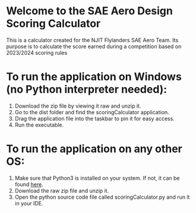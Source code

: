 <h1>Welcome to the SAE Aero Design Scoring Calculator</h1>
This is a calculator created for the NJIT Flylanders SAE Aero Team.
Its purpose is to calculate the score earned during a competition based on 2023/2024 scoring rules

<h1>To run the application on Windows (no Python interpreter needed):</h1>

1) Download the zip file by viewing it raw and unzip it.
3) Go to the dist folder and find the scoringCalculator application.
4) Drag the application file into the taskbar to pin it for easy access.
5) Run the executable.

<h1>To run the application on any other OS:</h1>

1) Make sure that Python3 is installed on your system. If not, it can be found <a href="https://www.python.org/downloads/" target="_blank">here</a>.
2) Download the raw zip file and unzip it.
3) Open the python source code file called scoringCalculator.py and run it in your IDE.
